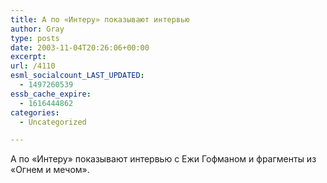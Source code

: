 ```yaml
---
title: А по «Интеру» показывают интервью
author: Gray
type: posts
date: 2003-11-04T20:26:06+00:00
excerpt:
url: /4110
esml_socialcount_LAST_UPDATED:
  - 1497260539
essb_cache_expire:
  - 1616444862
categories:
  - Uncategorized

---
```








А по &#171;Интеру&#187; показывают интервью с Ежи Гофманом и фрагменты из &#171;Огнем и мечом&#187;.
